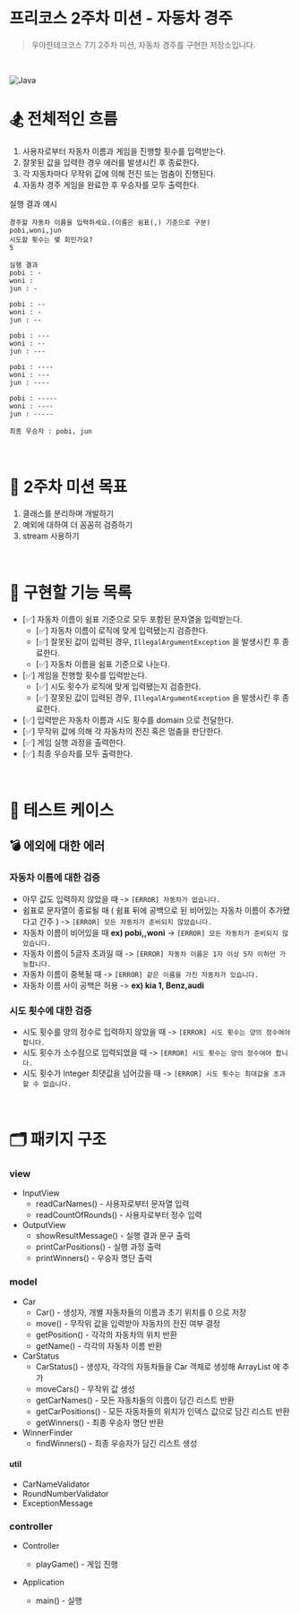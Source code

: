 # 프리코스 2주차 미션 - 자동차 경주

> 우아한테크코스 7기 2주차 미션, 자동차 경주를 구현한 저장소입니다.

&nbsp;

![Java](https://img.shields.io/badge/Java-17-orange)

# 🏂 전체적인 흐름
1. 사용자로부터 자동차 이름과 게임을 진행할 횟수를 입력받는다.
2. 잘못된 값을 입력한 경우 에러를 발생시킨 후 종료한다.
3. 각 자동차마다 무작위 값에 의해 전진 또는 멈춤이 진행된다.
4. 자동차 경주 게임을 완료한 후 우승자를 모두 출력한다.

실행 결과 예시
```
경주할 자동차 이름을 입력하세요.(이름은 쉼표(,) 기준으로 구분)
pobi,woni,jun
시도할 횟수는 몇 회인가요?
5

실행 결과
pobi : -
woni : 
jun : -

pobi : --
woni : -
jun : --

pobi : ---
woni : --
jun : ---

pobi : ----
woni : ---
jun : ----

pobi : -----
woni : ----
jun : -----

최종 우승자 : pobi, jun
```

&nbsp;

# 🥇 2주차 미션 목표
1. 클래스를 분리하며 개발하기
2. 예외에 대하여 더 꼼꼼히 검증하기
3. stream 사용하기

&nbsp;

# 🔧 구현할 기능 목록
- [✅] 자동차 이름이 쉼표 기준으로 모두 포함된 문자열을 입력받는다.
  - [✅] 자동차 이름이 로직에 맞게 입력됐는지 검증한다.
  - [✅] 잘못된 값이 입력된 경우, `IllegalArgumentException` 을 발생시킨 후 종료한다.
  - [✅] 자동차 이름을 쉼표 기준으로 나눈다.
- [✅] 게임을 진행할 횟수를 입력받는다.
  - [✅] 시도 횟수가 로직에 맞게 입력됐는지 검증한다.
  - [✅] 잘못된 값이 입력된 경우, `IllegalArgumentException` 을 발생시킨 후 종료한다.
- [✅] 입력받은 자동차 이름과 시도 횟수를 domain 으로 전달한다.
- [✅] 무작위 값에 의해 각 자동차의 전진 혹은 멈춤을 판단한다.
- [✅] 게임 실행 과정을 출력한다.
- [✅] 최종 우승자를 모두 출력한다.

&nbsp;

# 🥋 테스트 케이스
## 💣 에외에 대한 에러

### 자동차 이름에 대한 검증
- 아무 값도 입력하지 않았을 때 -> `[ERROR] 자동차가 없습니다.`
- 쉼표로 문자열이 종료될 때 ( 쉼표 뒤에 공백으로 된 비어있는 자동차 이름이 추가됐다고 간주 ) -> `[ERROR] 모든 자동차가 준비되지 않았습니다.`
- 자동차 이름이 비어있을 때 **ex) pobi,,woni** -> `[ERROR] 모든 자동차가 준비되지 않았습니다.`
- 자동차 이름이 5글자 초과일 때 -> `[ERROR] 자동차 이름은 1자 이상 5자 이하만 가능합니다.`
- 자동차 이름이 중복될 때 -> `[ERROR] 같은 이름을 가진 자동차가 있습니다.`
- 자동차 이름 사이 공백은 허용 ->  **ex) kia 1, Benz,audi**

### 시도 횟수에 대한 검증
- 시도 횟수를 양의 정수로 입력하지 않았을 때 -> `[ERROR] 시도 횟수는 양의 정수여야 합니다.`
- 시도 횟수가 소수점으로 입력되었을 때 -> `[ERROR] 시도 횟수는 양의 정수여야 합니다.`
- 시도 횟수가 Integer 최댓값을 넘어갔을 때 -> `[ERROR] 시도 횟수는 최대값을 초과할 수 없습니다.`

&nbsp;

# 🗂️ 패키지 구조

### **view**
- InputView
  * readCarNames() - 사용자로부터 문자열 입력
  * readCountOfRounds() - 사용자로부터 정수 입력
- OutputView
  * showResultMessage() - 실행 결과 문구 출력
  * printCarPositions() - 실행 과정 출력
  * printWinners() - 우승자 명단 출력

### **model**
- Car
  * Car() - 생성자, 개별 자동차들의 이름과 초기 위치를 0 으로 저장 
  * move() - 무작위 값을 입력받아 자동차의 전진 여부 결정
  * getPosition() - 각각의 자동차의 위치 반환
  * getName() - 각각의 자동차 이름 반환
- CarStatus
  * CarStatus() - 생성자, 각각의 자동차들을 Car 객체로 생성해 ArrayList 에 추가
  * moveCars() - 무작위 값 생성
  * getCarNames() - 모든 자동차들의 이름이 담긴 리스트 반환
  * getCarPositions() - 모든 자동차들의 위치가 인덱스 값으로 담긴 리스트 반환
  * getWinners() - 최종 우승자 명단 반환
- WinnerFinder
  * findWinners() - 최종 우승자가 담긴 리스트 생성

#### **util**
- CarNameValidator
- RoundNumberValidator
- ExceptionMessage

### **controller**
- Controller
  * playGame() - 게임 진행

- Application
  * main() - 실행